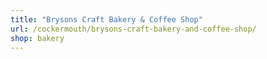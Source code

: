 ```yaml
---
title: "Brysons Craft Bakery & Coffee Shop"
url: /cockermouth/brysons-craft-bakery-and-coffee-shop/
shop: bakery
---
```

